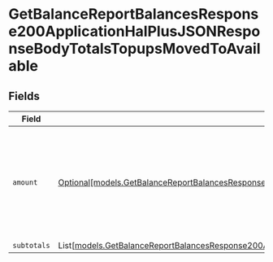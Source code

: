 # GetBalanceReportBalancesResponse200ApplicationHalPlusJSONResponseBodyTotalsTopupsMovedToAvailable


## Fields

| Field                                                                                                                                                                                                                                              | Type                                                                                                                                                                                                                                               | Required                                                                                                                                                                                                                                           | Description                                                                                                                                                                                                                                        |
| -------------------------------------------------------------------------------------------------------------------------------------------------------------------------------------------------------------------------------------------------- | -------------------------------------------------------------------------------------------------------------------------------------------------------------------------------------------------------------------------------------------------- | -------------------------------------------------------------------------------------------------------------------------------------------------------------------------------------------------------------------------------------------------- | -------------------------------------------------------------------------------------------------------------------------------------------------------------------------------------------------------------------------------------------------- |
| `amount`                                                                                                                                                                                                                                           | [Optional[models.GetBalanceReportBalancesResponse200ApplicationHalPlusJSONResponseBodyTotalsTopupsMovedToAvailableAmount]](../models/getbalancereportbalancesresponse200applicationhalplusjsonresponsebodytotalstopupsmovedtoavailableamount.md)   | :heavy_minus_sign:                                                                                                                                                                                                                                 | In v2 endpoints, monetary amounts are represented as objects with a `currency` and `value` field.                                                                                                                                                  |
| `subtotals`                                                                                                                                                                                                                                        | List[[models.GetBalanceReportBalancesResponse200ApplicationHalPlusJSONResponseBodyTotalsTopupsMovedToAvailableSubtotals](../models/getbalancereportbalancesresponse200applicationhalplusjsonresponsebodytotalstopupsmovedtoavailablesubtotals.md)] | :heavy_minus_sign:                                                                                                                                                                                                                                 | N/A                                                                                                                                                                                                                                                |